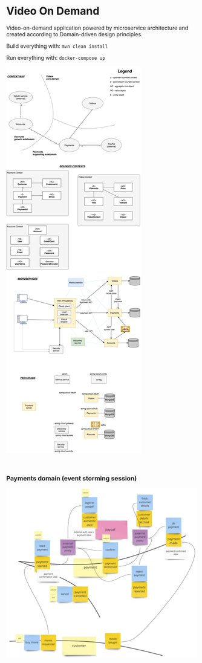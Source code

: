 # Video On Demand

Video-on-demand application powered by microservice architecture and created according to Domain-driven design principles.

Build everything with: `mvn clean install`

Run everything with: `docker-compose up`

![alt text](https://raw.githubusercontent.com/krzykrucz/vod-microservices/master/images/VoD.jpg)

 <br />
 
### Payments domain (event storming session)

![alt text](https://raw.githubusercontent.com/krzykrucz/vod-microservices/master/images/Payments_event-storming.jpg)

